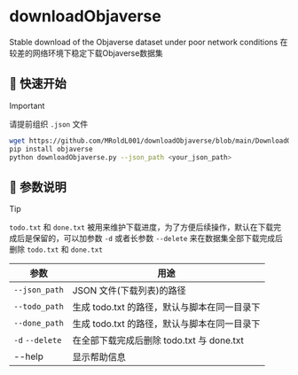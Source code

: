 # downloadObjaverse
Stable download of the Objaverse dataset under poor network conditions
在较差的网络环境下稳定下载Objaverse数据集

## 🚀 快速开始
> [!IMPORTANT]
>   请提前组织 `.json` 文件

```bash
wget https://github.com/MRoldL001/downloadObjaverse/blob/main/DownloadObjaverse.py
pip install objaverse
python downloadObjaverse.py --json_path <your_json_path>
```

## 🧭 参数说明
> [!TIP]
> `todo.txt` 和 `done.txt` 被用来维护下载进度，为了方便后续操作，默认在下载完成后是保留的，可以加参数 `-d` 或者长参数 `--delete` 来在数据集全部下载完成后删除 `todo.txt` 和 `done.txt`

| 参数 | 用途 |
|------|------|
| `--json_path` | JSON 文件(下载列表)的路径 |
| `--todo_path` | 生成 todo.txt 的路径，默认与脚本在同一目录下 |
| `--done_path` | 生成 todo.txt 的路径，默认与脚本在同一目录下 |
| `-d` `--delete` | 在全部下载完成后删除 todo.txt 与 done.txt |
|--help | 显示帮助信息 |

